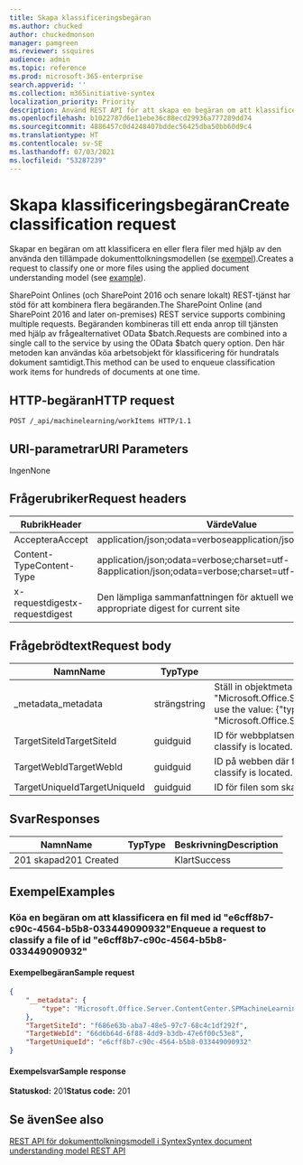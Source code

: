 ```yaml
---
title: Skapa klassificeringsbegäran
ms.author: chucked
author: chuckedmonson
manager: pamgreen
ms.reviewer: ssquires
audience: admin
ms.topic: reference
ms.prod: microsoft-365-enterprise
search.appverid: ''
ms.collection: m365initiative-syntex
localization_priority: Priority
description: Använd REST API för att skapa en begäran om att klassificera en eller flera filer med hjälp av en tränad dokumenttolkningsmodell.
ms.openlocfilehash: b1022787d6e11ebe36c88ecd29936a777289dd74
ms.sourcegitcommit: 4886457c0d4248407bddec56425dba50bb60d9c4
ms.translationtype: HT
ms.contentlocale: sv-SE
ms.lasthandoff: 07/03/2021
ms.locfileid: "53287239"
---
```

# <a name="create-classification-request"></a><span data-ttu-id="74d5b-103">Skapa klassificeringsbegäran</span><span class="sxs-lookup"><span data-stu-id="74d5b-103">Create classification request</span></span>

<span data-ttu-id="74d5b-104">Skapar en begäran om att klassificera en eller flera filer med hjälp av den använda den tillämpade dokumenttolkningsmodellen (se [exempel](rest-createclassificationrequest.md#examples)).</span><span class="sxs-lookup"><span data-stu-id="74d5b-104">Creates a request to classify one or more files using the applied document understanding model (see [example](rest-createclassificationrequest.md#examples)).</span></span>

<span data-ttu-id="74d5b-105">SharePoint Onlines (och SharePoint 2016 och senare lokalt) REST-tjänst har stöd för att kombinera flera begäranden.</span><span class="sxs-lookup"><span data-stu-id="74d5b-105">The SharePoint Online (and SharePoint 2016 and later on-premises) REST service supports combining multiple requests.</span></span> <span data-ttu-id="74d5b-106">Begäranden kombineras till ett enda anrop till tjänsten med hjälp av frågealternativet OData $batch.</span><span class="sxs-lookup"><span data-stu-id="74d5b-106">Requests are combined into a single call to the service by using the OData $batch query option.</span></span> <span data-ttu-id="74d5b-107">Den här metoden kan användas köa arbetsobjekt för klassificering för hundratals dokument samtidigt.</span><span class="sxs-lookup"><span data-stu-id="74d5b-107">This method can be used to enqueue classification work items for hundreds of documents at one time.</span></span>

## <a name="http-request"></a><span data-ttu-id="74d5b-108">HTTP-begäran</span><span class="sxs-lookup"><span data-stu-id="74d5b-108">HTTP request</span></span>

```http
POST /_api/machinelearning/workItems HTTP/1.1
```
## <a name="uri-parameters"></a><span data-ttu-id="74d5b-109">URI-parametrar</span><span class="sxs-lookup"><span data-stu-id="74d5b-109">URI Parameters</span></span>

<span data-ttu-id="74d5b-110">Ingen</span><span class="sxs-lookup"><span data-stu-id="74d5b-110">None</span></span>

## <a name="request-headers"></a><span data-ttu-id="74d5b-111">Frågerubriker</span><span class="sxs-lookup"><span data-stu-id="74d5b-111">Request headers</span></span>

| <span data-ttu-id="74d5b-112">Rubrik</span><span class="sxs-lookup"><span data-stu-id="74d5b-112">Header</span></span> | <span data-ttu-id="74d5b-113">Värde</span><span class="sxs-lookup"><span data-stu-id="74d5b-113">Value</span></span> |
|--------|-------|
|<span data-ttu-id="74d5b-114">Acceptera</span><span class="sxs-lookup"><span data-stu-id="74d5b-114">Accept</span></span>|<span data-ttu-id="74d5b-115">application/json;odata=verbose</span><span class="sxs-lookup"><span data-stu-id="74d5b-115">application/json;odata=verbose</span></span>|
|<span data-ttu-id="74d5b-116">Content-Type</span><span class="sxs-lookup"><span data-stu-id="74d5b-116">Content-Type</span></span>|<span data-ttu-id="74d5b-117">application/json;odata=verbose;charset=utf-8</span><span class="sxs-lookup"><span data-stu-id="74d5b-117">application/json;odata=verbose;charset=utf-8</span></span>|
|<span data-ttu-id="74d5b-118">x-requestdigest</span><span class="sxs-lookup"><span data-stu-id="74d5b-118">x-requestdigest</span></span>|<span data-ttu-id="74d5b-119">Den lämpliga sammanfattningen för aktuell webbplats</span><span class="sxs-lookup"><span data-stu-id="74d5b-119">The appropriate digest for current site</span></span>|

## <a name="request-body"></a><span data-ttu-id="74d5b-120">Frågebrödtext</span><span class="sxs-lookup"><span data-stu-id="74d5b-120">Request body</span></span>

|<span data-ttu-id="74d5b-121">Namn</span><span class="sxs-lookup"><span data-stu-id="74d5b-121">Name</span></span>    |<span data-ttu-id="74d5b-122">Typ</span><span class="sxs-lookup"><span data-stu-id="74d5b-122">Type</span></span>   |<span data-ttu-id="74d5b-123">Beskrivning</span><span class="sxs-lookup"><span data-stu-id="74d5b-123">Description</span></span> |
|--------|-------|------------|
|<span data-ttu-id="74d5b-124">_metadata</span><span class="sxs-lookup"><span data-stu-id="74d5b-124">_metadata</span></span>|<span data-ttu-id="74d5b-125">sträng</span><span class="sxs-lookup"><span data-stu-id="74d5b-125">string</span></span> |<span data-ttu-id="74d5b-126">Ställ in objektmeta på SPO.</span><span class="sxs-lookup"><span data-stu-id="74d5b-126">Set the object meta on the SPO.</span></span> <span data-ttu-id="74d5b-127">Använd alltid värdet: {"type": "Microsoft.Office.Server.ContentCenter.SPMachineLearningWorkItemEntityData"}.</span><span class="sxs-lookup"><span data-stu-id="74d5b-127">Always use the value: {"type": "Microsoft.Office.Server.ContentCenter.SPMachineLearningWorkItemEntityData"}.</span></span> |
|<span data-ttu-id="74d5b-128">TargetSiteId</span><span class="sxs-lookup"><span data-stu-id="74d5b-128">TargetSiteId</span></span>|<span data-ttu-id="74d5b-129">guid</span><span class="sxs-lookup"><span data-stu-id="74d5b-129">guid</span></span>|<span data-ttu-id="74d5b-130">ID för webbplatsen där filen som ska klassificera finns.</span><span class="sxs-lookup"><span data-stu-id="74d5b-130">The id of the site where the file to classify is located.</span></span>|
|<span data-ttu-id="74d5b-131">TargetWebId</span><span class="sxs-lookup"><span data-stu-id="74d5b-131">TargetWebId</span></span>|<span data-ttu-id="74d5b-132">guid</span><span class="sxs-lookup"><span data-stu-id="74d5b-132">guid</span></span>|<span data-ttu-id="74d5b-133">ID på webben där filen som ska klassificera finns.</span><span class="sxs-lookup"><span data-stu-id="74d5b-133">The id of the web where the file to classify is located.</span></span>|
|<span data-ttu-id="74d5b-134">TargetUniqueId</span><span class="sxs-lookup"><span data-stu-id="74d5b-134">TargetUniqueId</span></span>|<span data-ttu-id="74d5b-135">guid</span><span class="sxs-lookup"><span data-stu-id="74d5b-135">guid</span></span>|<span data-ttu-id="74d5b-136">ID för filen som ska klassificeras.</span><span class="sxs-lookup"><span data-stu-id="74d5b-136">The id of the file to classify.</span></span>|

## <a name="responses"></a><span data-ttu-id="74d5b-137">Svar</span><span class="sxs-lookup"><span data-stu-id="74d5b-137">Responses</span></span>

| <span data-ttu-id="74d5b-138">Namn</span><span class="sxs-lookup"><span data-stu-id="74d5b-138">Name</span></span>   | <span data-ttu-id="74d5b-139">Typ</span><span class="sxs-lookup"><span data-stu-id="74d5b-139">Type</span></span>  | <span data-ttu-id="74d5b-140">Beskrivning</span><span class="sxs-lookup"><span data-stu-id="74d5b-140">Description</span></span>|
|--------|-------|------------|
|<span data-ttu-id="74d5b-141">201 skapad</span><span class="sxs-lookup"><span data-stu-id="74d5b-141">201 Created</span></span>| |<span data-ttu-id="74d5b-142">Klart</span><span class="sxs-lookup"><span data-stu-id="74d5b-142">Success</span></span>|

## <a name="examples"></a><span data-ttu-id="74d5b-143">Exempel</span><span class="sxs-lookup"><span data-stu-id="74d5b-143">Examples</span></span>

### <a name="enqueue-a-request-to-classify-a-file-of-id-e6cff8b7-c90c-4564-b5b8-033449090932"></a><span data-ttu-id="74d5b-144">Köa en begäran om att klassificera en fil med id "e6cff8b7-c90c-4564-b5b8-033449090932"</span><span class="sxs-lookup"><span data-stu-id="74d5b-144">Enqueue a request to classify a file of id "e6cff8b7-c90c-4564-b5b8-033449090932"</span></span>

#### <a name="sample-request"></a><span data-ttu-id="74d5b-145">Exempelbegäran</span><span class="sxs-lookup"><span data-stu-id="74d5b-145">Sample request</span></span>

```JSON
{
    "__metadata": {
        "type": "Microsoft.Office.Server.ContentCenter.SPMachineLearningWorkItemEntityData"
    },
    "TargetSiteId": "f686e63b-aba7-48e5-97c7-68c4c1df292f",
    "TargetWebId": "66d6b64d-6f88-4dd9-b3db-47e6f00c53e8",
    "TargetUniqueId": "e6cff8b7-c90c-4564-b5b8-033449090932"
}
```

#### <a name="sample-response"></a><span data-ttu-id="74d5b-146">Exempelsvar</span><span class="sxs-lookup"><span data-stu-id="74d5b-146">Sample response</span></span>

<span data-ttu-id="74d5b-147">**Statuskod:** 201</span><span class="sxs-lookup"><span data-stu-id="74d5b-147">**Status code:** 201</span></span>

## <a name="see-also"></a><span data-ttu-id="74d5b-148">Se även</span><span class="sxs-lookup"><span data-stu-id="74d5b-148">See also</span></span>

[<span data-ttu-id="74d5b-149">REST API för dokumenttolkningsmodell i Syntex</span><span class="sxs-lookup"><span data-stu-id="74d5b-149">Syntex document understanding model REST API</span></span>](syntex-model-rest-api.md)
